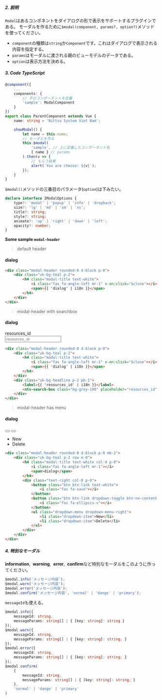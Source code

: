 ##### 2. 説明

`Modal`はあるコンポネントをダイアログの形で表示をサポートするプラグインである。
モーダルを作るために`$modal(component, params?, option?)`メソッドを使ってください。
- `component`の種類は`string`か`Component`です。これはダイアログで表示される内容を指定する。
- `params`はモーダルに渡される親のビューモデルのデータである。
- `option`は表示方法を決める。


#####   3. Code TypeScript
```typescript
@component({
    ...
    components: {
        // 子のコンポーネントを定義
        'sample': ModalComponent
    }
})
export class ParentComponent extends Vue {
    name: string = 'Nittsu System Viet Nam';

    showModal() {
        let name = this.name;
        // モーダルを作る
        this.$modal(
            'sample', // 上に定義したコンポーネント名
            { name } // params
        ).then(v => {
            // もらう結果
            alert(`You are choose: ${v}`);
        });
    }
}
```

`$modal()`メソッドの三番目のパラメータ(`option`)は下みたい。
```typescript 
declare interface IModalOptions {
    type?: 'modal' | 'popup' | 'info' | 'dropback';
    size?: 'lg' | 'md' | 'sm' | 'xs';
    title?: string;
    style?: string;
    animate?: 'up' | 'right' | 'down' | 'left';
    opacity?: number;
}
```
**Some sample `modal-header`**
> default header
<div class="modal-header rounded-0 d-block p-0 mb-2">
    <div class="uk-bg-teal p-2">
        <h4 class="modal-title text-white">
            <i class="fas fa-angle-left mr-1"></i>
            <span>dialog</span>
        </h4>
    </div>
</div>

```html
<div class="modal-header rounded-0 d-block p-0">
    <div class="uk-bg-teal p-2">
        <h4 class="modal-title text-white">
            <i class="fas fa-angle-left mr-1" v-on:click="$close"></i>
            <span>{{ 'dialog' | i18n }}</span>
        </h4>
    </div>
</div>
```
> modal-header with searchbox

<div class="modal-header rounded-0 d-block p-0 mb-2">
    <div class="uk-bg-teal p-2">
        <h4 class="modal-title text-white">
            <i class="fas fa-angle-left mr-1"></i>
            <span>dialog</span>
        </h4>
    </div>
    <div class="uk-bg-headline p-2 pb-1">
        <label>resources_id</label>
        <div class="form-group mb-1 bg-grey-100">
            <div class="input-group input-group-transparent input-group-search">
                <div class="input-group-append">
                    <span class="input-group-text fa fa-search"></span>
                </div>
                <input placeholder="resources_id" type="text" class="form-control">
            </div>
        </div>
    </div>
</div>

```html
<div class="modal-header rounded-0 d-block p-0">
    <div class="uk-bg-teal p-2">
        <h4 class="modal-title text-white">
            <i class="fas fa-angle-left mr-1" v-on:click="$close"></i>
            <span>{{ 'dialog' | i18n }}</span>
        </h4>
    </div>
    <div class="uk-bg-headline p-2 pb-1">
        <label>{{ 'resources_id' | i18n }}</label>
        <nts-search-box class="bg-grey-100" placeholder="resources_id" />
    </div>
</div>
```
> modal-header has menu
<div class="modal-header rounded-0 d-block p-0 mb-2">
    <div class="uk-bg-teal p-2 row m-0">
        <h4 class="modal-title text-white col-4 p-0">
            <i class="fas fa-angle-left mr-1"></i>
            <span>dialog</span>
        </h4>
        <div class="text-right col-8 p-0">
            <button class="btn btn-link text-white">
                <i class="fas fa-save"></i>
            </button>
            <button class="btn btn-link dropdown-toggle btn-no-content text-white">
                <i class="fas fa-ellipsis-v"></i>
            </button>
            <ul class="dropdown-menu dropdown-menu-right">
                <li class="dropdown-item">New</li>
                <li class="dropdown-item">Delete</li>
            </ul>
        </div>
    </div>
</div>

```html
<div class="modal-header rounded-0 d-block p-0 mb-2">
    <div class="uk-bg-teal p-2 row m-0">
        <h4 class="modal-title text-white col-4 p-0">
            <i class="fas fa-angle-left mr-1"></i>
            <span>dialog</span>
        </h4>
        <div class="text-right col-8 p-0">
            <button class="btn btn-link text-white">
                <i class="fas fa-save"></i>
            </button>
            <button class="btn btn-link dropdown-toggle btn-no-content text-white">
                <i class="fas fa-ellipsis-v"></i>
            </button>
            <ul class="dropdown-menu dropdown-menu-right">
                <li class="dropdown-item">New</li>
                <li class="dropdown-item">Delete</li>
            </ul>
        </div>
    </div>
</div>
```

##### 4. 特別なモーダル

<span class="text-info">**information**</span>,&nbsp;
<span class="text-warning">**warning**</span>,&nbsp;
<span class="text-danger">**error**</span>,&nbsp;
**confirm**など特別なモーダルをこのように作ってください。
``` typescript
$modal.info('メッセージ内容');
$modal.warn('メッセージ内容');
$modal.error('メッセージ内容');
$modal.confirm('メッセージ内容', 'normal' | 'dange' | 'primary');
```

`messageId`も使える。

``` typescript
$modal.info({
    messageId: string,
    messageParams: string[] | { [key: string]: string } 
});
$modal.warn({
    messageId: string, 
    messageParams: string[] | { [key: string]: string; } 
});
$modal.error({
    messageId: string,
    messageParams: string[] | { [key: string]: string; } 
});
$modal.confirm(
    {
        messageId: string, 
        messageParams: string[] | { [key: string]: string; } 
    }, 
    'normal' | 'dange' | 'primary'
)
```